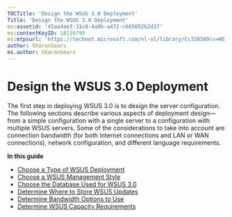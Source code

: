 ```yaml
---
TOCTitle: 'Design the WSUS 3.0 Deployment'
Title: 'Design the WSUS 3.0 Deployment'
ms:assetid: '45aa4ae3-31c8-4a0b-a472-c665052b2d37'
ms:contentKeyID: 18126799
ms:mtpsurl: 'https://technet.microsoft.com/nl-nl/library/Cc720509(v=WS.10)'
author: SharonSears
ms.author: SharonSears
---
```


Design the WSUS 3.0 Deployment
==============================

The first step in deploying WSUS 3.0 is to design the server configuration. The following sections describe various aspects of deployment design—from a simple configuration with a single server to a configuration with multiple WSUS servers. Some of the considerations to take into account are connection bandwidth (for both Internet connections and LAN or WAN connections), network configuration, and different language requirements.

**In this guide**

-   [Choose a Type of WSUS Deployment](https://technet.microsoft.com/12b665bc-07fa-4a4e-aed8-f970efe80c4c)
-   [Choose a WSUS Management Style](https://technet.microsoft.com/98d5664a-2f6b-4ccf-b440-b71b7d5dec3e)
-   [Choose the Database Used for WSUS 3.0](https://technet.microsoft.com/6f51cae4-4b1e-4a4b-81ef-cc92dd3644fd)
-   [Determine Where to Store WSUS Updates](https://technet.microsoft.com/aa4d106e-830e-4074-8675-bc52b2ada094)
-   [Determine Bandwidth Options to Use](https://technet.microsoft.com/f47b494b-fbf5-4bf8-a5c9-c31221a3dfdb)
-   [Determine WSUS Capacity Requirements](https://technet.microsoft.com/92170771-83e7-47bb-abbc-7d93ee5d7867)
